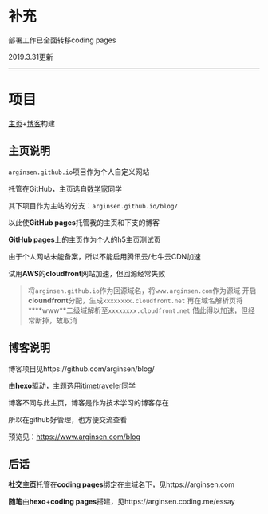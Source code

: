 # 补充


部署工作已全面转移coding pages

2019.3.31更新

---

# 项目

[主页](https://www.arginsen.com)+[博客](https://www.rginsen.com/blog)构建

## 主页说明

`arginsen.github.io`项目作为个人自定义网站

托管在GitHub，主页选自[数学家](https://zhwangart.github.io/)同学

其下项目作为主站的分支：`arginsen.github.io/blog/`

以此使**GitHub pages**托管我的主页和下支的博客

**GitHub pages**上的[主页](https://www.arginsen.com)作为个人的h5主页测试页

由于个人网站未能备案，所以不能启用腾讯云/七牛云CDN加速

试用**AWS**的**cloudfront**网站加速，但回源经常失败

>将`arginsen.github.io`作为回源域名，将`www.arginsen.com`作为源域
开启**cloundfront**分配，生成`xxxxxxxx.cloudfront.net`
再在域名解析页将****www**二级域解析至`xxxxxxxx.cloudfront.net`
借此得以加速，但经常断掉，故取消

## 博客说明

博客项目见https://github.com/arginsen/blog/

由**hexo**驱动，主题选用[itimetraveler](https://itimetraveler.github.io/hexo-theme-hipaper/)同学

博客不同与此主页，博客是作为技术学习的博客存在

所以在github好管理，也方便交流查看

预览见：https://www.arginsen.com/blog

## 后话

**社交主页**托管在**coding pages**绑定在主域名下，见https://arginsen.com

**随笔**由**hexo**+**coding pages**搭建，见https://arginsen.coding.me/essay

